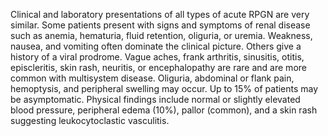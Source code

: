 Clinical and laboratory presentations of all types of acute RPGN are very similar. Some patients present with signs and symptoms of renal disease such as anemia, hematuria, fluid retention, oliguria, or uremia. Weakness, nausea, and vomiting often dominate the clinical picture. Others give a history of a viral prodrome. Vague aches, frank arthritis, sinusitis, otitis, episcleritis, skin rash, neuritis, or encephalopathy are rare and are more common with multisystem disease. Oliguria, abdominal or flank pain, hemoptysis, and peripheral swelling may occur. Up to 15% of patients may be asymptomatic. Physical findings include normal or slightly elevated blood pressure, peripheral edema (10%), pallor (common), and a skin rash suggesting leukocytoclastic vasculitis.